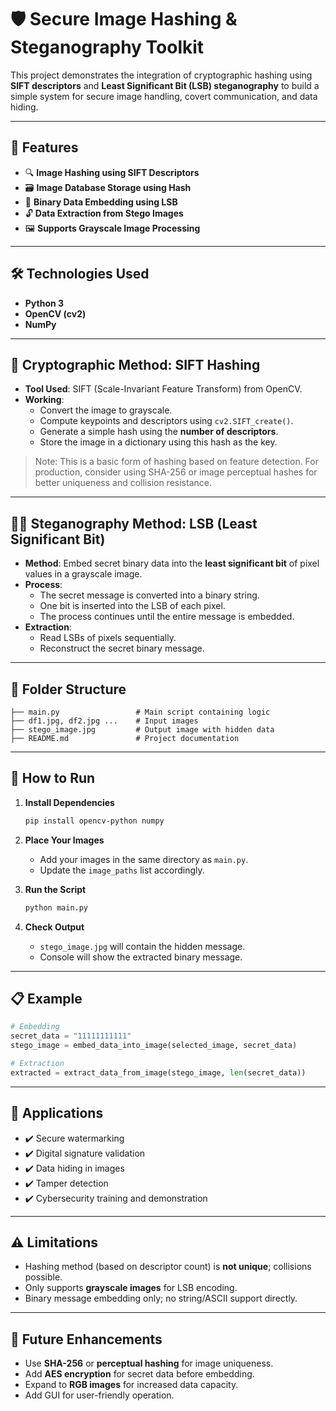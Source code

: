 
# 🛡️ Secure Image Hashing & Steganography Toolkit

This project demonstrates the integration of cryptographic hashing using **SIFT descriptors** and **Least Significant Bit (LSB) steganography** to build a simple system for secure image handling, covert communication, and data hiding.

---

## 📌 Features

- 🔍 **Image Hashing using SIFT Descriptors**
- 🗃️ **Image Database Storage using Hash**
- 🔐 **Binary Data Embedding using LSB**
- 🔓 **Data Extraction from Stego Images**
- 🖼️ **Supports Grayscale Image Processing**

---

## 🛠️ Technologies Used

- **Python 3**
- **OpenCV (cv2)**
- **NumPy**

---

## 🔐 Cryptographic Method: SIFT Hashing

- **Tool Used**: SIFT (Scale-Invariant Feature Transform) from OpenCV.
- **Working**:
  - Convert the image to grayscale.
  - Compute keypoints and descriptors using `cv2.SIFT_create()`.
  - Generate a simple hash using the **number of descriptors**.
  - Store the image in a dictionary using this hash as the key.

> Note: This is a basic form of hashing based on feature detection. For production, consider using SHA-256 or image perceptual hashes for better uniqueness and collision resistance.

---

## 🕵️‍♂️ Steganography Method: LSB (Least Significant Bit)

- **Method**: Embed secret binary data into the **least significant bit** of pixel values in a grayscale image.
- **Process**:
  - The secret message is converted into a binary string.
  - One bit is inserted into the LSB of each pixel.
  - The process continues until the entire message is embedded.
- **Extraction**:
  - Read LSBs of pixels sequentially.
  - Reconstruct the secret binary message.

---

## 📂 Folder Structure

```
├── main.py                 # Main script containing logic
├── df1.jpg, df2.jpg ...    # Input images
├── stego_image.jpg         # Output image with hidden data
├── README.md               # Project documentation
```

---

## 🚀 How to Run

1. **Install Dependencies**
   ```bash
   pip install opencv-python numpy
   ```

2. **Place Your Images**
   - Add your images in the same directory as `main.py`.
   - Update the `image_paths` list accordingly.

3. **Run the Script**
   ```bash
   python main.py
   ```

4. **Check Output**
   - `stego_image.jpg` will contain the hidden message.
   - Console will show the extracted binary message.

---

## 📋 Example

```python
# Embedding
secret_data = "11111111111"
stego_image = embed_data_into_image(selected_image, secret_data)

# Extraction
extracted = extract_data_from_image(stego_image, len(secret_data))
```

---

## 🧠 Applications

- ✔️ Secure watermarking
- ✔️ Digital signature validation
- ✔️ Data hiding in images
- ✔️ Tamper detection
- ✔️ Cybersecurity training and demonstration

---

## ⚠️ Limitations

- Hashing method (based on descriptor count) is **not unique**; collisions possible.
- Only supports **grayscale images** for LSB encoding.
- Binary message embedding only; no string/ASCII support directly.

---

## 📌 Future Enhancements

- Use **SHA-256** or **perceptual hashing** for image uniqueness.
- Add **AES encryption** for secret data before embedding.
- Expand to **RGB images** for increased data capacity.
- Add GUI for user-friendly operation.

